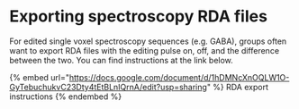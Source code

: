 # Exporting spectroscopy RDA files

For edited single voxel spectroscopy sequences (e.g. GABA), groups often want to export RDA files with the editing pulse on, off, and the difference between the two. You can find instructions at the link below.

{% embed url="https://docs.google.com/document/d/1hDMNcXnOQLW1O-GyTebuchukvC23Dty4tEtBLnIQrnA/edit?usp=sharing" %}
RDA export instructions
{% endembed %}
